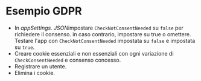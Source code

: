 # <a name="gdpr-sample"></a>Esempio GDPR

* In *appSettings. JSON*impostare `CheckNotConsentNeeded` su `false` per richiedere il consenso. in caso contrario, impostare su true o omettere. Testare l'app con `CheckNotConsentNeeded` impostata su `false` e impostata su `true`.
* Creare cookie essenziali e non essenziali con ogni variazione di `CheckConsentNeeded` e consenso concesso.
* Registrare un utente.
* Elimina i cookie.

